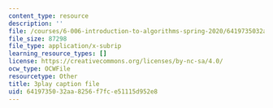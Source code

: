 ```yaml
---
content_type: resource
description: ''
file: /courses/6-006-introduction-to-algorithms-spring-2020/6419735032aa8256f7fce51115d952e8_JbafQJx1CIA.srt
file_size: 87298
file_type: application/x-subrip
learning_resource_types: []
license: https://creativecommons.org/licenses/by-nc-sa/4.0/
ocw_type: OCWFile
resourcetype: Other
title: 3play caption file
uid: 64197350-32aa-8256-f7fc-e51115d952e8
---
```

